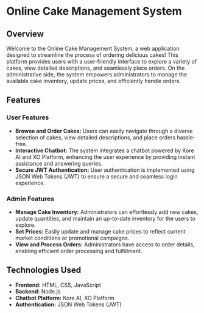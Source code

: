 # Online Cake Management System

## Overview

Welcome to the Online Cake Management System, a web application designed to streamline the process of ordering delicious cakes! This platform provides users with a user-friendly interface to explore a variety of cakes, view detailed descriptions, and seamlessly place orders. On the administrative side, the system empowers administrators to manage the available cake inventory, update prices, and efficiently handle orders.

## Features

### User Features
- **Browse and Order Cakes:** Users can easily navigate through a diverse selection of cakes, view detailed descriptions, and place orders hassle-free.
- **Interactive Chatbot:** The system integrates a chatbot powered by Kore AI and XO Platform, enhancing the user experience by providing instant assistance and answering queries.
- **Secure JWT Authentication:** User authentication is implemented using JSON Web Tokens (JWT) to ensure a secure and seamless login experience.

### Admin Features
- **Manage Cake Inventory:** Administrators can effortlessly add new cakes, update quantities, and maintain an up-to-date inventory for the users to explore.
- **Set Prices:** Easily update and manage cake prices to reflect current market conditions or promotional campaigns.
- **View and Process Orders:** Administrators have access to order details, enabling efficient order processing and fulfillment.

## Technologies Used

- **Frontend:** HTML, CSS, JavaScript
- **Backend:** Node.js
- **Chatbot Platform:** Kore AI, XO Platform
- **Authentication:** JSON Web Tokens (JWT)
